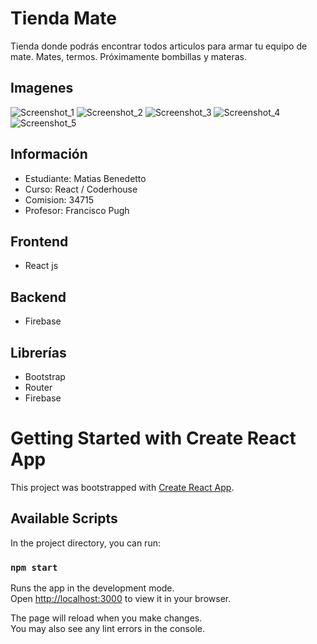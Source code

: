 # Tienda Mate

Tienda donde podrás encontrar todos articulos para armar tu equipo de mate. Mates, termos. Próximamente bombillas y materas.

## Imagenes
![Screenshot_1](https://user-images.githubusercontent.com/60121666/194724492-d16f2df1-f813-4a27-9192-7c1733fc4562.jpg)
![Screenshot_2](https://user-images.githubusercontent.com/60121666/194724496-28fb9e93-08ac-4c14-afc9-573ba8c7e176.jpg)
![Screenshot_3](https://user-images.githubusercontent.com/60121666/194724499-2deb7313-4466-483d-9fda-045a401232ca.jpg)
![Screenshot_4](https://user-images.githubusercontent.com/60121666/194724502-c6e36d99-3626-49a3-9d12-e52abe69c6de.jpg)
![Screenshot_5](https://user-images.githubusercontent.com/60121666/194724504-d92e6179-d012-4d6b-a5e8-4578f547a34e.jpg)

## Información

- Estudiante: Matias Benedetto
- Curso: React / Coderhouse
- Comision: 34715
- Profesor: Francisco Pugh

## Frontend

- React js

## Backend

- Firebase

## Librerías

- Bootstrap
- Router
- Firebase

# Getting Started with Create React App

This project was bootstrapped with [Create React App](https://github.com/facebook/create-react-app).

## Available Scripts

In the project directory, you can run:

### `npm start`

Runs the app in the development mode.\
Open [http://localhost:3000](http://localhost:3000) to view it in your browser.

The page will reload when you make changes.\
You may also see any lint errors in the console.

